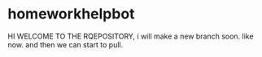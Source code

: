# homeworkhelpbot
HI WELCOME TO THE RQEPOSITORY, i will make a new branch soon. like now. and then we can start to pull.
